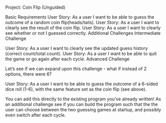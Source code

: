Project: Coin Flip (Unguided)

Basic Requirements
User Story: As a user I want to be able to guess the outcome of a random coin flip(heads/tails).
User Story: As a user I want to clearly see the result of the coin flip.
User Story: As a user I want to clearly see whether or not I guessed correctly.
Additional Challenges
Intermediate Challenge

User Story: As a user I want to clearly see the updated guess history (correct count/total count).
User Story: As a user I want to be able to quit the game or go again after each cycle.
Advanced Challenge

Let’s see if we can expand upon this challenge - what if instead of 2 options, there were 6?

User Story: As a user I want to be able to guess the outcome of a 6-sided dice roll (1-6), with the same feature set as the coin flip (see above).

You can add this directly to the existing program you’ve already written! As an additional challenge see if you can build the program such that the the user can choose between the two guessing games at startup, and possibly even switch after each cycle.